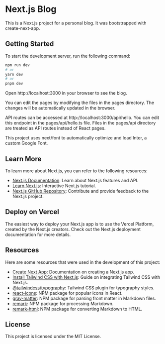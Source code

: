 # Next.js Blog

This is a Next.js project for a personal blog. It was bootstrapped with create-next-app.

## Getting Started

To start the development server, run the following command:

```bash
npm run dev
# or
yarn dev
# or
pnpm dev
```

Open http://localhost:3000 in your browser to see the blog.

You can edit the pages by modifying the files in the pages directory. The changes will be automatically updated in the browser.

API routes can be accessed at http://localhost:3000/api/hello. You can edit this endpoint in the pages/api/hello.ts file. Files in the pages/api directory are treated as API routes instead of React pages.

This project uses next/font to automatically optimize and load Inter, a custom Google Font.

## Learn More

To learn more about Next.js, you can refer to the following resources:

- [Next.js Documentation](https://nextjs.org/docs): Learn about Next.js features and API.
- [Learn Next.js](https://nextjs.org/learn): Interactive Next.js tutorial.
- [Next.js GitHub Repository](https://github.com/vercel/next.js/): Contribute and provide feedback to the Next.js project.

## Deploy on Vercel

The easiest way to deploy your Next.js app is to use the Vercel Platform, created by the Next.js creators. Check out the Next.js deployment documentation for more details.

## Resources

Here are some resources that were used in the development of this project:

- [Create Next App](https://nextjs.org/docs/api-reference/create-next-app): Documentation on creating a Next.js app.
- [Install Tailwind CSS with Next.js](https://tailwindcss.com/docs/guides/nextjs): Guide on integrating Tailwind CSS with Next.js.
- [@tailwindcss/typography](https://tailwindcss.com/docs/typography-plugin): Tailwind CSS plugin for typography styles.
- [react-icons](https://www.npmjs.com/package/react-icons): NPM package for popular icons in React.
- [gray-matter](https://www.npmjs.com/package/gray-matter): NPM package for parsing front matter in Markdown files.
- [remark](https://www.npmjs.com/package/remark): NPM package for processing Markdown.
- [remark-html](https://www.npmjs.com/package/remark-html): NPM package for converting Markdown to HTML.

## License

This project is licensed under the MIT License.
